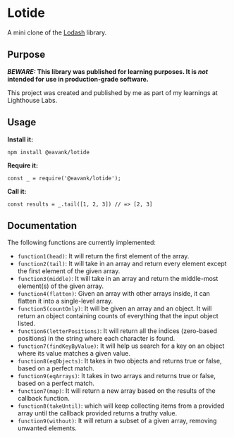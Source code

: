 # Lotide

A mini clone of the [Lodash](https://lodash.com) library.

## Purpose

**_BEWARE:_ This library was published for learning purposes. It is _not_ intended for use in production-grade software.**

This project was created and published by me as part of my learnings at Lighthouse Labs. 

## Usage

**Install it:**

`npm install @eavank/lotide`

**Require it:**

`const _ = require('@eavank/lotide');`

**Call it:**

`const results = _.tail([1, 2, 3]) // => [2, 3]`

## Documentation

The following functions are currently implemented:

* `function1(head)`: It will return the first element of the array.
* `function2(tail)`: It will take in an array and return every element except the first element of the given array.
* `function3(middle)`: It will take in an array and return the middle-most element(s) of the given array.
* `function4(flatten)`: Given an array with other arrays inside, it can flatten it into a single-level array.
* `function5(countOnly)`: It will be given an array and an object. It will return an object containing counts of everything that the input object listed.
* `function6(letterPositions)`: It will return all the indices (zero-based positions) in the string where each character is found.
* `function7(findKeyByValue)`: It will help us search for a key on an object where its value matches a given value.
* `function8(eqObjects)`: It takes in two objects and returns true or false, based on a perfect match.
* `function9(eqArrays)`: It takes in two arrays and returns true or false, based on a perfect match.
* `function7(map)`: It will return a new array based on the results of the callback function.
* `function8(takeUntil)`: which will keep collecting items from a provided array until the callback provided returns a truthy value.
* `function9(without)`: It will return a subset of a given array, removing unwanted elements.